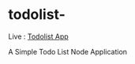 # todolist-
Live : [Todolist App](https://todolistmongo.herokuapp.com/)

A Simple Todo List Node Application


